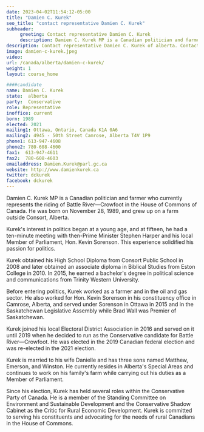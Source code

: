 ```yaml
---
date: 2023-04-02T11:54:12-05:00
title: "Damien C. Kurek"
seo_title: "contact representative Damien C. Kurek"
subheader:
     greeting: Contact representative Damien C. Kurek
     description: Damien C. Kurek MP is a Canadian politician and farmer who currently represents the riding of Battle River—Crowfoot in the House of Commons of Canada.
description: Contact representative Damien C. Kurek of alberta. Contact information for Damien C. Kurek includes email address, phone number, and mailing address.
image: damien-c-kurek.jpeg
video:
url: /canada/alberta/damien-c-kurek/
weight: 1
layout: course_home

####candidate
name: Damien C. Kurek
state:	alberta
party:	Conservative
role: Representative
inoffice: current
born: 1989
elected: 2021
mailing1: Ottawa, Ontario, Canada K1A 0A6
mailing2: 4945 - 50th Street Camrose, Alberta T4V 1P9
phone1:	613-947-4608
phone2: 780-608-4600
fax1:  613-947-4611
fax2:  780-608-4603
emailaddress: Damien.Kurek@parl.gc.ca
website: http://www.damienkurek.ca
twitter: dckurek
facebook: dckurek
---
```


Damien C. Kurek MP is a Canadian politician and farmer who currently represents the riding of Battle River—Crowfoot in the House of Commons of Canada. He was born on November 28, 1989, and grew up on a farm outside Consort, Alberta.

Kurek's interest in politics began at a young age, and at fifteen, he had a ten-minute meeting with then-Prime Minister Stephen Harper and his local Member of Parliament, Hon. Kevin Sorenson. This experience solidified his passion for politics.

Kurek obtained his High School Diploma from Consort Public School in 2008 and later obtained an associate diploma in Biblical Studies from Eston College in 2010. In 2015, he earned a bachelor's degree in political science and communications from Trinity Western University.

Before entering politics, Kurek worked as a farmer and in the oil and gas sector. He also worked for Hon. Kevin Sorenson in his constituency office in Camrose, Alberta, and served under Sorenson in Ottawa in 2015 and in the Saskatchewan Legislative Assembly while Brad Wall was Premier of Saskatchewan.

Kurek joined his local Electoral District Association in 2016 and served on it until 2019 when he decided to run as the Conservative candidate for Battle River—Crowfoot. He was elected in the 2019 Canadian federal election and was re-elected in the 2021 election.

Kurek is married to his wife Danielle and has three sons named Matthew, Emerson, and Winston. He currently resides in Alberta's Special Areas and continues to work on his family's farm while carrying out his duties as a Member of Parliament.

Since his election, Kurek has held several roles within the Conservative Party of Canada. He is a member of the Standing Committee on Environment and Sustainable Development and the Conservative Shadow Cabinet as the Critic for Rural Economic Development. Kurek is committed to serving his constituents and advocating for the needs of rural Canadians in the House of Commons.
